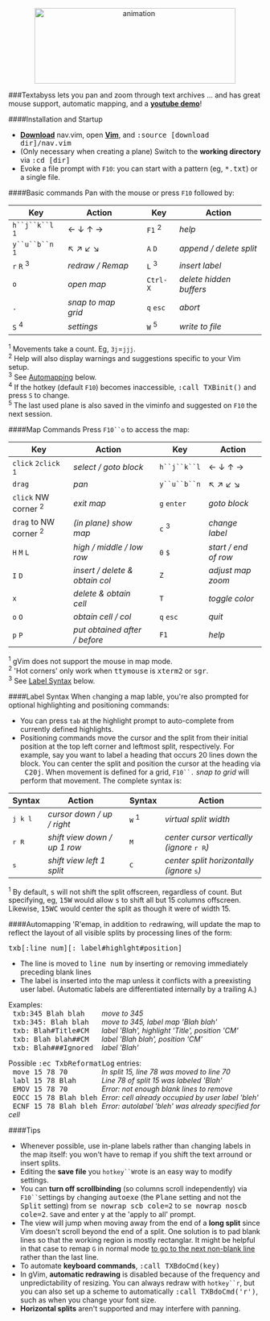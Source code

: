 <p align="center">
<img hspace='20' src="https://raw.github.com/q335r49/textabyss/gh-pages/images/textabyss-animation-optimized.gif" width="400" height="150" alt="animation"/>
</p>

###Textabyss lets you pan and zoom through text archives
... and has great mouse support, automatic mapping, and a **[youtube demo](http://www.youtube.com/watch?v=xkED6Mv_4bc)**!

####Installation and Startup
- **[Download](https://raw.github.com/q335r49/textabyss/master/nav.vim)** nav.vim, open **[Vim](http://www.vim.org)**, and <samp>:source [download dir]/nav.vim</samp>
- (Only necessary when creating a plane) Switch to the **working directory** via <samp>:cd [dir]</samp> 
- Evoke a file prompt with `F10`: you can start with a pattern (eg, <samp>*.txt</samp>) or a single file.

####Basic commands
Pan with the mouse or press `F10` followed by:

Key | Action | | Key | Action
----- | ----- | --- | --- | ---
`h``j``k``l` <sup>1</sup>| ← ↓ ↑ → | | `F1` <sup>2</sup> | *help*
`y``u``b``n` <sup>1</sup>| ↖ ↗ ↙ ↘  ||`A` `D` |*append / delete split*
`r` `R` <sup>3</sup>| *redraw / Remap* | | `L` <sup>3</sup> | *insert label*
`o` | *open map* | | `Ctrl-X`| *delete hidden buffers*
`.` | *snap to map grid* | |`q` `esc` | *abort*
`S` <sup>4</sup> | *settings* | |`W` <sup>5</sup>| *write to file*
<sup>1</sup> Movements take a count. Eg, `3j`=`jjj`.  
<sup>2</sup> Help will also display warnings and suggestions specific to your Vim setup.  
<sup>3</sup> See [Automapping](#automapping) below.  
<sup>4</sup> If the hotkey (default `F10`) becomes inaccessible, <samp>:call TXBinit()</samp> and press `S` to change.  
<sup>5</sup> The last used plane is also saved in the viminfo and suggested on `F10` the next session.

####Map Commands
Press `F10``o` to access the map:

Key | Action | | Key | Action
--- | --- | --- | --- | ---
`click`  `2click` <sup>1</sup>|*select / goto block*||`h``j``k``l` | ← ↓ ↑ → 
`drag` | *pan* || `y``u``b``n` | ↖ ↗ ↙ ↘  
`click` NW corner <sup>2</sup>|*exit map*||`g` `enter` | *goto block* 
`drag` to NW corner <sup>2</sup> | *(in plane) show map* || `c` <sup>3</sup> | *change label*
`H` `M` `L` | *high / middle / low row* || `0` `$` | *start / end of row*
`I` `D` | *insert / delete & obtain col* || `Z` | *adjust map zoom*
`x` | *delete & obtain cell* || `T` | *toggle color*
`o` `O` | *obtain cell / col*|| `q` `esc`|*quit*
`p` `P` | *put obtained after / before*|| `F1` | *help*
<sup>1</sup> gVim does not support the mouse in map mode.  
<sup>2</sup> 'Hot corners' only work when <samp>ttymouse</samp> is <samp>xterm2</samp> or <samp>sgr</samp>.  
<sup>3</sup> See [Label Syntax](#label-syntax) below.

####Label Syntax
When `c`hanging a map lable, you're also prompted for optional highlighting and positioning commands:

* You can press `tab` at the highlight prompt to auto-complete from currently defined highlights.
* Positioning commands move the cursor and the split from their initial position at the top left corner and leftmost split, respectively. For example, say you want to label a heading that occurs 20 lines down the block. You can center the split and position the cursor at the heading via <samp>&nbsp;C20j</samp>. When movement is defined for a grid, `F10``.` *snap to grid* will perform that movement. The complete syntax is:

Syntax | Action | | Syntax | Action
--- | --- | --- | --- | ---
<samp>j k l</samp>|*cursor down / up / right*| |<samp>W</samp> <sup>1</sup> | *virtual split width*
<samp>r R</samp>|*shift view down / up 1 row*| |<samp>M</samp> | *center cursor vertically (ignore* <samp>r R</samp>*)*
<samp>s</samp>|*shift view left 1 split*| |<samp>C</samp> | *center split horizontally (ignore* <samp>s</samp>*)*
<sup>1</sup> By default, <samp>s</samp> will not shift the split offscreen, regardless of count. But specifying, eg, <samp>15W</samp> would allow <samp>s</samp> to shift all but 15 columns offscreen. Likewise, <samp>15WC</samp> would center the split as though it were of width 15.

####Automapping
'R'emap, in addition to `r`edrawing, will update the map to reflect the layout of all visible splits by processing lines of the form:

<samp>txb[:line num][: label#highlght#position]</samp>

* The line is moved to <samp>line num</samp> by inserting or removing immediately preceding blank lines
* The label is inserted into the map unless it conflicts with a preexisting user label. (Automatic labels are differentiated internally by a trailing <samp>A</samp>.)

Examples:  
<samp>&nbsp;txb:345 Blah blah&nbsp;&nbsp;&nbsp;&nbsp;</samp>*move to 345*  
<samp>&nbsp;txb:345: Blah blah&nbsp;&nbsp;&nbsp;</samp>*move to 345, label map 'Blah blah'*  
<samp>&nbsp;txb: Blah#Title#CM&nbsp;&nbsp;&nbsp;</samp>*label 'Blah', highlight 'Title', position 'CM'*  
<samp>&nbsp;txb: Blah blah##CM&nbsp;&nbsp;&nbsp;</samp>*label 'Blah blah', position 'CM'*  
<samp>&nbsp;txb: Blah###Ignored&nbsp;&nbsp;</samp>*label 'Blah'*

Possible <samp>:ec TxbReformatLog</samp> entries:  
<samp>&nbsp;move 15 78 70&nbsp;&nbsp;&nbsp;&nbsp;&nbsp;&nbsp;&nbsp;&nbsp;</samp>*In split 15, line 78 was moved to line 70*  
<samp>&nbsp;labl 15 78 Blah&nbsp;&nbsp;&nbsp;&nbsp;&nbsp;&nbsp;</samp>*Line 78 of split 15 was labeled 'Blah'*  
<samp>&nbsp;EMOV 15 78 70&nbsp;&nbsp;&nbsp;&nbsp;&nbsp;&nbsp;&nbsp;&nbsp;</samp>*Error: not enough blank lines to remove*  
<samp>&nbsp;EOCC 15 78 Blah bleh&nbsp;</samp>*Error: cell already occupied by user label 'bleh'*  
<samp>&nbsp;ECNF 15 78 Blah bleh&nbsp;</samp>*Error: autolabel 'bleh' was already specified for cell*  

####Tips
- Whenever possible, use in-plane labels rather than `c`hanging labels in the map itself: you won't have to remap if you shift the text arround or insert splits.
- Editing the **save file** you `hotkey``W`rote is an easy way to modify settings.
- You can **turn off scrollbinding** (so columns scroll independently) via `F10``S`ettings by `c`hanging <samp>autoexe</samp> (the <samp>Plane</samp> setting and not the <samp>Split</samp> setting) from <samp>se nowrap scb cole=2</samp> to <samp>se nowrap noscb cole=2</samp>. `S`ave and enter <samp>y</samp> at the 'apply to all' prompt.
- The view will jump when moving away from the end of a **long split** since Vim doesn't scroll beyond the end of a split. One solution is to pad blank lines so that the working region is mostly rectanglar. It might be helpful in that case to remap `G` in normal mode [to go to the next non-blank line](https://github.com/q335r49/textabyss/wiki/G-gg-remappings) rather than the last line.
- To automate **keyboard commands**, <samp>:call TXBdoCmd(key)</samp>
- In gVim, **automatic redrawing** is disabled because of the frequency and unpredictability of resizing. You can always redraw with `hotkey``r`, but you can also set up a scheme to automatically <samp>:call TXBdoCmd('r')</samp>, such as when you change your font size.
- **Horizontal splits** aren't supported and may interfere with panning.
